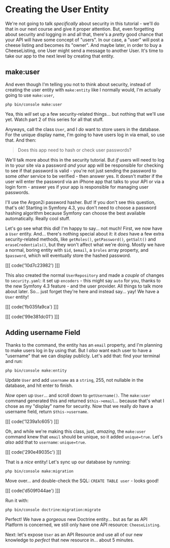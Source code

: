 # Creating the User Entity

We're not going to talk *specifically* about security in this tutorial - we'll
do that in our next course and give it proper attention. But, even forgetting
about security and logging in and all that, there's a *pretty* good chance that
your API will have some concept of "users". In our case, a "user" will post a
cheese listing and becomes its "owner". And maybe later, in order to buy a
CheeseListing, one User might send a message to another User. It's time to take
our app to the next level by creating that entity.

## make:user

And even though I'm telling you not to think about security, instead of
creating the user entity with `make:entity` like I normally would, I'm
actually going to use `make:user`,

```terminal-silent
php bin/console make:user
```

Yea, this *will* set up a few security-related things... but nothing that we'll
use yet. Watch part 2 of this series for all that stuff.

Anyways, call the class `User`, and I *do* want to store users in the database.
For the unique display name, I'm going to have users log in via email, so use
that. And then:

> Does this app need to hash or check user passwords?

We'll talk more about this in the security tutorial. But *if* users
will need to log in to your site via a password *and* your app will be responsible
for checking to see if that password is valid - you're not just sending the password
to some *other* service to be verified - then answer yes. It doesn't matter
if the user will enter the password via an iPhone app that talks to your API or
via a login form - answer yes if your app is responsible for managing user passwords.

I'll use the Argon2i password hasher. But! If you don't see this
question, that's ok! Starting in Symfony 4.3, you don't need to choose a password
hashing algorithm because Symfony can choose the best available automatically.
Really cool stuff.

Let's go see what this did! I'm happy to say... not much! First, we now have a
`User` entity. And... there's nothing special about it: it *does* have a few
extra security-related methods, like `getRoles()`, `getPassword()`, `getSalt()`
and `eraseCredentials()`, but they won't affect what we're doing. Mostly we have
a normal, boring entity with `$id`, `$email`, a `$roles` array property,
and `$password`, which will eventually store the hashed password.

[[[ code('10d7c23982') ]]]

This also created the normal `UserRepository` and made a *couple* of changes to
`security.yaml`: it set up `encoders` - this might say `auto` for you, thanks
to the new Symfony 4.3 feature - and the user provider. All things to talk more
about later. So... just forget they're here and instead say... yay! We have a
`User` entity!

[[[ code('fb035fa9ca') ]]]

[[[ code('99e381dc01') ]]]

## Adding username Field

Thanks to the command, the entity has an `email` property, and I'm planning to
make users log in by using that. But I *also* want each user to have a "username"
that we can display publicly. Let's add that: find your terminal and run:

```terminal
php bin/console make:entity
```

Update `User` and add `username` as a `string`, 255, not nullable in the database,
and hit enter to finish.

*Now* open up `User`... and scroll down to `getUsername()`. The `make:user`
command generated this and returned `$this->email`... because that's what I chose
as my "display" name for security. Now that we really *do* have a username field,
return `$this->username`.

[[[ code('1239a1c605') ]]]

Oh, and while we're making this class, just, *amazing*, the `make:user` command
knew that `email` should be unique, so it added `unique=true`. Let's *also* add
that to `username`: `unique=true`.

[[[ code('290e49035c') ]]]

That is a *nice* entity! Let's sync up our database by running:

```terminal
php bin/console make:migration
```

Move over... and double-check the SQL: `CREATE TABLE user` - looks good! 

[[[ code('d509f044ae') ]]]

Run it with:

```terminal
php bin/console doctrine:migration:migrate
```

Perfect! We have a *gorgeous* new Doctrine entity... but as far as API Platform
is concerned, we still only have one API resource: `CheeseListing`.

Next: let's expose `User` as an API Resource and use all of our new knowledge to
*perfect* that new resource in... about 5 minutes.
